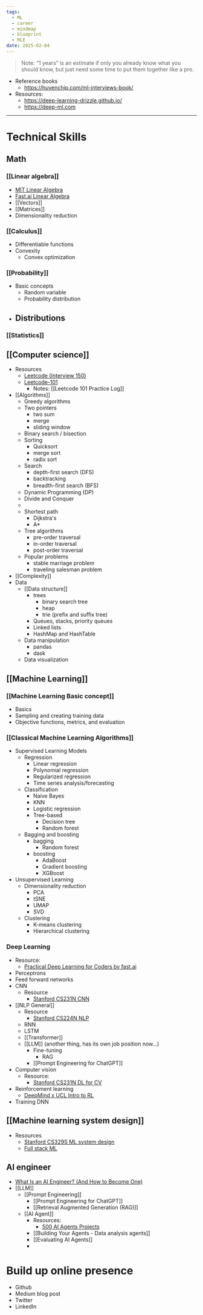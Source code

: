 ```yaml
---
tags:
  - ML
  - career
  - mindmap
  - blueprint
  - MLE
date: 2025-02-04
---
```


> Note: “1 years” is an estimate if only you already know what you should know, but just need some time to put them together like a pro.

- Reference books
	- https://huyenchip.com/ml-interviews-book/
- Resources:
	- https://deep-learning-drizzle.github.io/
	- https://deep-ml.com

---
# Technical Skills
## Math
### [[Linear algebra]]
- [MIT Linear Algebra](https://ocw.mit.edu/courses/18-06-linear-algebra-spring-2010/video_galleries/video-lectures/)
- [Fast.ai Linear Algebra](https://github.com/fastai/numerical-linear-algebra)
- [[Vectors]]
- [[Matrices]]
- Dimensionality reduction
### [[Calculus]]
- Differentiable functions
- Convexity
	- Convex optimization
### [[Probability]]
- Basic concepts
	- Random variable
	- Probability distribution
- Distributions
	- 
### [[Statistics]]
## [[Computer science]]
- Resources
	- [Leetcode (Interview 150)](https://leetcode.com/studyplan/top-interview-150/)
	- [Leetcode-101](https://noworneverev.github.io/leetcode_101/)
		- Notes: [[Leetcode 101 Practice Log]]
- [[Algorithms]]
	- Greedy algorithms
	- Two pointers
		- two sum
		- merge
		- sliding window
	- Binary search / bisection
	- Sorting
		- Quicksort
		- merge sort
		- radix sort
	- Search
		- depth-first search (DFS)
		- backtracking
		- breadth-ﬁrst search (BFS)
	- Dynamic Programming (DP)
	- Divide and Conquer
	- 
	- Shortest path
		- Dijkstra's
		- A*
	- Tree algorithms
		- pre-order traversal
		- in-order traversal
		- post-order traversal
	- Popular problems
		- stable marriage problem
		- traveling salesman problem
- [[Complexity]]
- Data
	- [[Data structure]]
		- trees
			- binary search tree
			- heap
			- trie (prefix and suffix tree)
		- Queues, stacks, priority queues
		- Linked lists
		- HashMap and HashTable
	- Data manipulation
		- pandas
		- dask
	- Data visualization
## [[Machine Learning]]
### [[Machine Learning Basic concept]]
- Basics
- Sampling and creating training data
- Objective functions, metrics, and evaluation
### [[Classical Machine Learning Algorithms]]
- Supervised Learning Models
	- Regression
		- Linear regression
		- Polynomial regression
		- Regularized regression
		- Time series analysis/forecasting
	- Classification 
		- Naive Bayes
		- KNN
		- Logistic regression
		- Tree-based
			- Decision tree
			- Random forest
	- Bagging and boosting
		- bagging
			- Random forest
		- boosting
			- AdaBoost
			- Gradient boosting
			- XGBoost
- Unsupervised Learning
	- Dimensionality reduction
		- PCA
		- tSNE
		- UMAP
		- SVD
	- Clustering
		- K-means clustering
		- Hierarchical clustering
### Deep Learning
- Resource: 
	- [Practical Deep Learning for Coders by fast.ai](https://course.fast.ai/)
- Perceptrons
- Feed forward networks
- CNN
	- Resource
		- [Stanford CS231N CNN](https://www.youtube.com/playlist?list=PLzUTmXVwsnXod6WNdg57Yc3zFx_f-RYsq)
- [[NLP General]]
	- Resource
		- [Stanford CS224N NLP](https://www.youtube.com/playlist?list=PLU40WL8Ol94IJzQtileLTqGZuXtGlLMP_)
	- RNN
	- LSTM
	- [[Transformer]]
	- [[LLM]] (another thing, has its own job position now...)
		- Fine-tuning
			- RAG
		- [[Prompt Engineering for ChatGPT]]
- Computer vision
	- Resource: 
		- [Stanford CS231N DL for CV](https://cs231n.github.io/)
- Reinforcement learning
	- [DeepMind x UCL Intro to RL](https://www.youtube.com/playlist?list=PLqYmG7hTraZDM-OYHWgPebj2MfCFzFObQ)
- Training DNN

## [[Machine learning system design]]
- Resources
	- [Stanford CS329S ML system design](https://stanford-cs329s.github.io/)
	- [Full stack ML](https://fall2019.fullstackdeeplearning.com/)
## AI engineer
- [What Is an AI Engineer? (And How to Become One)](https://www.coursera.org/articles/ai-engineer)
- [[LLM]]
	- [[Prompt Engineering]]
		- [[Prompt Engineering for ChatGPT]]
		- [[Retrieval Augmented Generation (RAG)]]
	- [[AI Agent]]
		- Resources: 
			- [500 AI Agents Projects](https://github.com/ashishpatel26/500-AI-Agents-Projects)
		- [[Building Your Agents - Data analysis agents]]
		- [[Evaluating AI Agents]]
		- 

# Build up online presence
- Github
- Medium blog post
- Twitter
- LinkedIn

